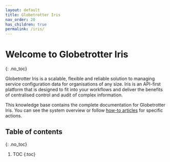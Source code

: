 ```yaml
---
layout: default
title: Globetrotter Iris
nav_order: 20
has_children: true
permalink: /iris/
---
```


# Welcome to Globetrotter Iris
{: .no_toc}

Globetrotter Iris is a scalable, flexible and reliable solution to managing service configuration data for organisations of any size. Iris is an API-first platform that is designed to fit into your workflows and deliver the benefits of centralised control and audit of complex information.

This knowledge base contains the complete documentation for Globetrotter Iris. You can see the system overview or follow [how-to articles](/iris/howto/) for specific actions.

## Table of contents
{: .no_toc}

1. TOC
{:toc}